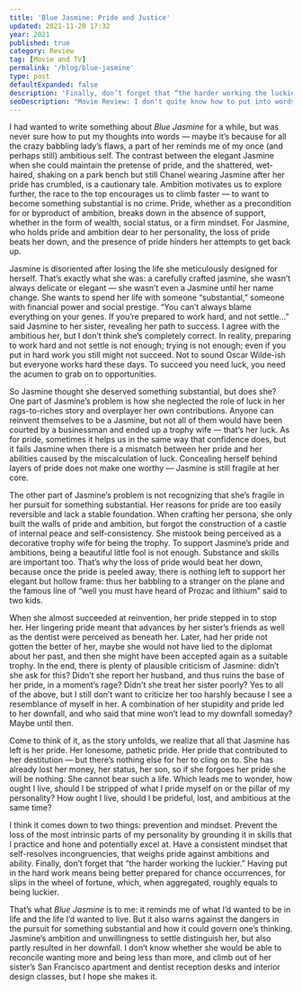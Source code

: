 ```yaml
---
title: 'Blue Jasmine: Pride and Justice'
updated: 2021-11-20 17:32
year: 2021
published: true
category: Review
tag: [Movie and TV]
permalink: '/blog/blue-jasmine'
type: post
defaultExpanded: false
description: 'Finally, don’t forget that “the harder working the luckier.” Having put in the hard work means being better prepared for chance occurrences, for slips in the wheel of fortune, which, when aggregated, roughly equals to being luckier.'
seoDescription: "Movie Review: I don't quite know how to put into words what I feel about Woody Allen's Blue Jasmine, perhaps because for all the crazy babbling lady’s flaws, played by Cate Blanchett, a part of her reminds me of my once (and perhaps still) ambitious self."
---
```


I had wanted to write something about _Blue Jasmine_ for a while, but was never sure how to put my thoughts into words — maybe it’s because for all the crazy babbling lady’s flaws, a part of her reminds me of my once (and perhaps still) ambitious self. The contrast between the elegant Jasmine when she could maintain the pretense of pride, and the shattered, wet-haired, shaking on a park bench but still Chanel wearing Jasmine after her pride has crumbled, is a cautionary tale. Ambition motivates us to explore further, the race to the top encourages us to climb faster — to want to become something substantial is no crime. Pride, whether as a precondition for or byproduct of ambition, breaks down in the absence of support, whether in the form of wealth, social status, or a firm mindset. For Jasmine, who holds pride and ambition dear to her personality, the loss of pride beats her down, and the presence of pride hinders her attempts to get back up.

Jasmine is disoriented after losing the life she meticulously designed for herself. That’s exactly what she was: a carefully crafted jasmine, she wasn’t always delicate or elegant — she wasn’t even a Jasmine until her name change. She wants to spend her life with someone “substantial,” someone with financial power and social prestige. “You can’t always blame everything on your genes. If you’re prepared to work hard, and not settle…” said Jasmine to her sister, revealing her path to success. I agree with the ambitious her, but I don’t think she’s completely correct. In reality, preparing to work hard and not settle is not enough; trying is not enough; even if you put in hard work you still might not succeed. Not to sound Oscar Wilde-ish but everyone works hard these days. To succeed you need luck, you need the acumen to grab on to opportunities.

So Jasmine thought she deserved something substantial, but does she? One part of Jasmine’s problem is how she neglected the role of luck in her rags-to-riches story and overplayer her own contributions. Anyone can reinvent themselves to be a Jasmine, but not all of them would have been courted by a businessman and ended up a trophy wife — that’s her luck. As for pride, sometimes it helps us in the same way that confidence does, but it fails Jasmine when there is a mismatch between her pride and her abilities caused by the miscalculation of luck. Concealing herself behind layers of pride does not make one worthy — Jasmine is still fragile at her core.

The other part of Jasmine’s problem is not recognizing that she’s fragile in her pursuit for something substantial. Her reasons for pride are too easily reversible and lack a stable foundation. When crafting her persona, she only built the walls of pride and ambition, but forgot the construction of a castle of internal peace and self-consistency. She mistook being perceived as a decorative trophy wife for being the trophy. To support Jasmine’s pride and ambitions, being a beautiful little fool is not enough. Substance and skills are important too. That’s why the loss of pride would beat her down, because once the pride is peeled away, there is nothing left to support her elegant but hollow frame: thus her babbling to a stranger on the plane and the famous line of “well you must have heard of Prozac and lithium” said to two kids.

When she almost succeeded at reinvention, her pride stepped in to stop her. Her lingering pride meant that advances by her sister’s friends as well as the dentist were perceived as beneath her. Later, had her pride not gotten the better of her, maybe she would not have lied to the diplomat about her past, and then she might have been accepted again as a suitable trophy. In the end, there is plenty of plausible criticism of Jasmine: didn’t she ask for this? Didn’t she report her husband, and thus ruins the base of her pride, in a moment’s rage? Didn't she treat her sister poorly? Yes to all of the above, but I still don’t want to criticize her too harshly because I see a resemblance of myself in her. A combination of her stupidity and pride led to her downfall, and who said that mine won’t lead to my downfall someday? Maybe until then.

Come to think of it, as the story unfolds, we realize that all that Jasmine has left is her pride. Her lonesome, pathetic pride. Her pride that contributed to her destitution — but there’s nothing else for her to cling on to. She has already lost her money, her status, her son, so if she forgoes her pride she will be nothing. She cannot bear such a life. Which leads me to wonder, how ought I live, should I be stripped of what I pride myself on or the pillar of my personality? How ought I live, should I be prideful, lost, and ambitious at the same time?

I think it comes down to two things: prevention and mindset. Prevent the loss of the most intrinsic parts of my personality by grounding it in skills that I practice and hone and potentially excel at. Have a consistent mindset that self-resolves incongruencies, that weighs pride against ambitions and ability. Finally, don’t forget that “the harder working the luckier.” Having put in the hard work means being better prepared for chance occurrences, for slips in the wheel of fortune, which, when aggregated, roughly equals to being luckier.

That’s what _Blue Jasmine_ is to me: it reminds me of what I’d wanted to be in life and the life I’d wanted to live. But it also warns against the dangers in the pursuit for something substantial and how it could govern one’s thinking. Jasmine’s ambition and unwillingness to settle distinguish her, but also partly resulted in her downfall. I don’t know whether she would be able to reconcile wanting more and being less than more, and climb out of her sister’s San Francisco apartment and dentist reception desks and interior design classes, but I hope she makes it.
